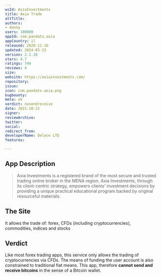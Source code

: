 ```yaml
---
wsId: AxiaInvestments
title: Axia Trade
altTitle: 
authors:
- danny
users: 100000
appId: com.pandats.axia
appCountry: il
released: 2020-11-16
updated: 2024-05-23
version: 2.1.10
stars: 4.7
ratings: 744
reviews: 4
size: 
website: https://axiainvestments.com/
repository: 
issue: 
icon: com.pandats.axia.png
bugbounty: 
meta: ok
verdict: nosendreceive
date: 2021-10-21
signer: 
reviewArchive: 
twitter: 
social: 
redirect_from: 
developerName: Deloce LTD
features: 

---
```


## App Description

> Axia Investments is a registered brand of the most secure and trusted trading online broker in the MENA region. Axia Investments, through its client-centric strategy, empowers clients’ investment decisions by providing a unique practical educational program backed by original resourceful materials.

## The Site

It allows the trade of: forex, CFDs (including cryptocurrencies), commodities, indices and stocks

## Verdict

Like most forex trading apps, this service only allows the trading of cryptocurrencies via CFDs. The means of funding the user account is also constrained to traditional fiat means. This app, therefore **cannot send and receive bitcoins** in the sense of a Bitcoin wallet.